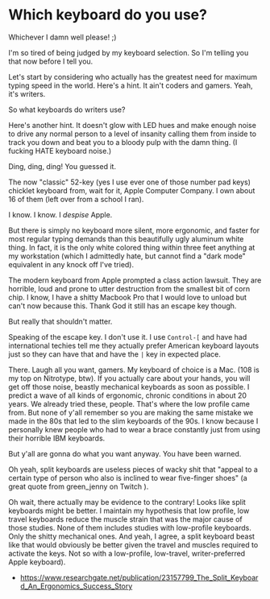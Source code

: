 # Which keyboard do you use?

Whichever I damn well please! ;)

I'm so tired of being judged by my keyboard selection. So I'm
telling you that now before I tell you.

Let's start by considering who actually has the greatest need for
maximum typing speed in the world. Here's a hint. It ain't coders and
gamers. Yeah, it's writers.

So what keyboards do writers use?

Here's another hint. It doesn't glow with LED hues and make
enough noise to drive any normal person to a level of insanity calling
them from inside to track you down and beat you to a bloody pulp with
the damn thing. (I fucking HATE keyboard noise.)

Ding, ding, ding! You guessed it. 

The now "classic" 52-key (yes I use ever one of those number pad keys)
chicklet keyboard from, wait for it, Apple Computer Company. I own about
16 of them (left over from a school I ran).

I know. I know. I *despise* Apple.

But there is simply no keyboard more silent, more ergonomic, and faster
for most regular typing demands than this beautifully ugly aluminum
white thing. In fact, it is the only white colored thing within three
feet anything at my workstation (which I admittedly hate, but cannot
find a "dark mode" equivalent in any knock off I've tried).

The modern keyboard from Apple prompted a class action lawsuit. They are
horrible, loud and prone to utter destruction from the smallest bit of
corn chip. I know, I have a shitty Macbook Pro that I would love to
unload but can't now because this. Thank God it still has an escape key
though.

But really that shouldn't matter.

Speaking of the escape key. I don't use it. I use `Control-[` and have
had international techies tell me they actually prefer American keyboard
layouts just so they can have that and have the `|` key in expected
place.

There. Laugh all you want, gamers. My keyboard of choice is a Mac. (108
is my top on Nitrotype, btw). If you actually care about your hands, you
will get off those noise, beastly mechanical keyboards as soon as
possible. I predict a wave of all kinds of ergonomic, chronic conditions
in about 20 years. We already tried these, people. That's where the low
profile came from. But none of y'all remember so you are making the same
mistake we made in the 80s that led to the slim keyboards of the
90s. I know because I personally knew people who had to wear a brace
constantly just from using their horrible IBM keyboards.

But y'all are gonna do what you want anyway. You have been warned.

Oh yeah, split keyboards are useless pieces of wacky shit that "appeal
to a certain type of person who also is inclined to wear five-finger
shoes" (a great quote from green_jenny on Twitch ).

Oh wait, there actually may be evidence to the contrary! Looks like
split keyboards might be better. I maintain my hypothesis that low
profile, low travel keyboards reduce the muscle strain that was the
major cause of those studies. None of them includes studies with
low-profile keyboards. Only the shitty mechanical ones. And yeah, I
agree, a split keyboard beast like that would obviously be better given
the travel and muscles required to activate the keys. Not so with a
low-profile, low-travel, writer-preferred Apple keyboard).

* <https://www.researchgate.net/publication/23157799_The_Split_Keyboard_An_Ergonomics_Success_Story> 
